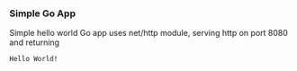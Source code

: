 ### Simple Go App

Simple hello world Go app uses net/http module, serving http on port 8080 and returning

```
Hello World!
```
